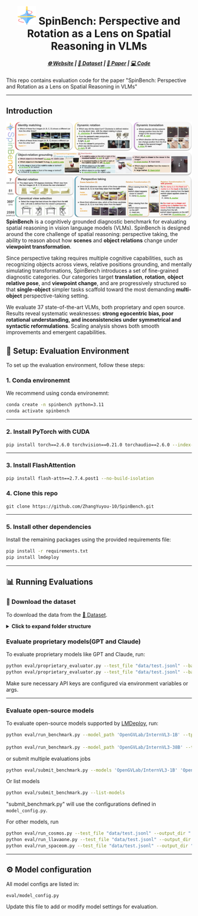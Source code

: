 <div align="center">
  <h1><img src="assets/spinbench_logo.png" width="50" /> SpinBench: Perspective and Rotation as a Lens on Spatial Reasoning in VLMs </h1>
</div>

<h5 align="center">
  <a href="https://spinbench25.github.io/">🌐 Website</a> |
  <a href="https://huggingface.co/datasets/YuyouZhang/SpinBench">🤗 Dataset</a> |
  <a href="https://arxiv.org/abs/2509.25390">📑 Paper</a> |
  <a href="https://github.com/ZhangYuyou-10/SpinBench">💻 Code</a>
</h5>


This repo contains evaluation code for the paper "SpinBench: Perspective and Rotation as a Lens on Spatial Reasoning in VLMs"
<!-- [Project page](https://spinbench25.github.io/) • [arXiv:2509.25390](https://arxiv.org/abs/2509.25390) -->

---
## Introduction
![Alt text](assets/overview_example.png)
 **SpinBench** is a cognitively grounded diagnostic benchmark for evaluating spatial reasoning in vision language models (VLMs). 
 SpinBench is designed around the core challenge of spatial reasoning: perspective taking, the ability to reason about how **scenes** and **object relations** change under **viewpoint transformation**. 
 
 Since perspective taking requires multiple cognitive capabilities, such as recognizing objects across views, relative positions grounding, and mentally simulating transformations, SpinBench introduces a set of fine-grained diagnostic categories. Our categories target **translation**, **rotation**, **object relative pose**, and **viewpoint change**, and are progressively structured so that **single-object** simpler tasks scaffold toward the most demanding **multi-object** perspective-taking setting.
 
 We evaluate 37 state-of-the-art VLMs, both proprietary and open source. Results reveal systematic weaknesses: **strong egocentric bias, poor rotational understanding, and inconsistencies under symmetrical and syntactic reformulations**. Scaling analysis shows both smooth improvements and emergent capabilities. 
 
 <!-- While human subjects achieve high accuracy (91.2%), task difficulty as measured by human response time shows strong correlation with VLM accuracy, indicating that SpinBench captures spatial reasoning challenges shared across humans and VLMs.  -->

## 🚀 Setup: Evaluation Environment

To set up the evaluation environment, follow these steps:

### 1. Conda environemnt

We recommend using conda environemnt:

```bash
conda create -n spinbench python=3.11
conda activate spinbench
```

---


### 2. Install PyTorch with CUDA 

```bash
pip install torch==2.6.0 torchvision==0.21.0 torchaudio==2.6.0 --index-url https://download.pytorch.org/whl/cu124
```

---

### 3. Install FlashAttention

```bash
pip install flash-attn==2.7.4.post1 --no-build-isolation
```
### 4. Clone this repo
```shell
git clone https://github.com/ZhangYuyou-10/SpinBench.git
```

---

### 5. Install other dependencies

Install the remaining packages using the provided requirements file:

```bash
pip install -r requirements.txt
pip install lmdeploy
```

---

## 📊 Running Evaluations

### 🤗 Download the dataset
To download the data from the [🤗 Dataset](https://huggingface.co/datasets/YuyouZhang/SpinBench).

<details>
<summary><strong>Click to expand folder structure</strong></summary>

&nbsp;

```bash
SpinBench/
├── eval/                       # Evaluation scripts and model interfaces
├── data/                       # Dataset and image assets
│   ├── test.jsonl              # Full benchmark JSONL
│   ├── test_small.jsonl        # Subset for quick testing
│   └── images/                 # image folder 
│       ├── cars_rotation_c187650a7b.jpg
│       ├── face_rotation_2b4fd309cf.png
│       ├── infinigen_d3f202e7a1.png
│       ├── original_01bce239aa.jpg
│       └── ...
├── requirements.txt            # dependencies
├── README.md                   
└── ...
```

</details>

### Evaluate proprietary models(GPT and Claude)

To evaluate proprietary models like GPT and Claude, run:

```bash
python eval/proprietary_evaluator.py --test_file "data/test.jsonl" --base_image_path "data" --model_name gpt-4o
python eval/proprietary_evaluator.py --test_file "data/test.jsonl" --base_image_path "data" --model_name claude-sonnet-4-20250514
```

Make sure necessary API keys are configured via environment variables or args.

---

### Evaluate open-source models

To evaluate open-source models supported by [LMDeploy](https://github.com/InternLM/lmdeploy), run:


```bash
python eval/run_benchmark.py --model_path 'OpenGVLab/InternVL3-1B' --tp 1 --test_file "data/test.jsonl" --output_dir "results"

python eval/run_benchmark.py --model_path 'OpenGVLab/InternVL3-38B' --tp 4 --test_file "data/test.jsonl" --output_dir "results"
```

or submit multiple evaluations jobs
```bash
python eval/submit_benchmark.py --models 'OpenGVLab/InternVL3-1B' 'OpenGVLab/InternVL3-2B' 'OpenGVLab/InternVL3-8B' 'OpenGVLab/InternVL3-9B'
```
Or list models
```bash
python eval/submit_benchmark.py --list-models
```
"submit_benchmark.py" will use the configurations defined in `model_config.py`.


For other models, run
```bash
python eval/run_cosmos.py --test_file "data/test.jsonl" --output_dir "./results" --base_image_dir "data" --model_path "nvidia/Cosmos-Reason1-7B" --use_system_prompt
python eval/run_llavaone.py --test_file "data/test.jsonl" --output_dir "./results" --base_image_dir "data"  --model_path "llava-hf/llava-onevision-qwen2-7b-ov-hf" 
python eval/run_spaceom.py --test_file "data/test.jsonl" --output_dir "./results" --base_image_dir "data"  --model_path "remyxai/SpaceOm"

```

---

## ⚙️ Model configuration

All model configs are listed in:

```
eval/model_config.py
```

Update this file to add or modify model settings for evaluation.



